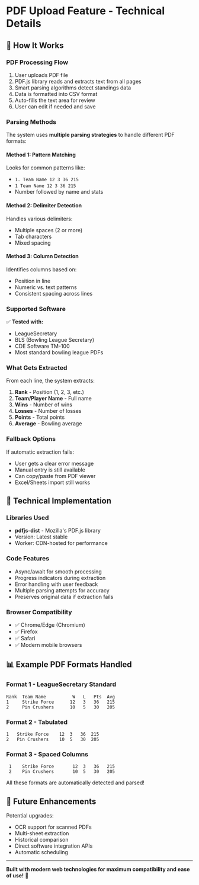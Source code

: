 # PDF Upload Feature - Technical Details

## 📄 How It Works

### PDF Processing Flow
1. User uploads PDF file
2. PDF.js library reads and extracts text from all pages
3. Smart parsing algorithms detect standings data
4. Data is formatted into CSV format
5. Auto-fills the text area for review
6. User can edit if needed and save

### Parsing Methods

The system uses **multiple parsing strategies** to handle different PDF formats:

#### Method 1: Pattern Matching
Looks for common patterns like:
- `1. Team Name 12 3 36 215`
- `1 Team Name 12 3 36 215`
- Number followed by name and stats

#### Method 2: Delimiter Detection
Handles various delimiters:
- Multiple spaces (2 or more)
- Tab characters
- Mixed spacing

#### Method 3: Column Detection
Identifies columns based on:
- Position in line
- Numeric vs. text patterns
- Consistent spacing across lines

### Supported Software

✅ **Tested with:**
- LeagueSecretary
- BLS (Bowling League Secretary)
- CDE Software TM-100
- Most standard bowling league PDFs

### What Gets Extracted

From each line, the system extracts:
1. **Rank** - Position (1, 2, 3, etc.)
2. **Team/Player Name** - Full name
3. **Wins** - Number of wins
4. **Losses** - Number of losses
5. **Points** - Total points
6. **Average** - Bowling average

### Fallback Options

If automatic extraction fails:
- User gets a clear error message
- Manual entry is still available
- Can copy/paste from PDF viewer
- Excel/Sheets import still works

## 🔧 Technical Implementation

### Libraries Used
- **pdfjs-dist** - Mozilla's PDF.js library
- Version: Latest stable
- Worker: CDN-hosted for performance

### Code Features
- Async/await for smooth processing
- Progress indicators during extraction
- Error handling with user feedback
- Multiple parsing attempts for accuracy
- Preserves original data if extraction fails

### Browser Compatibility
- ✅ Chrome/Edge (Chromium)
- ✅ Firefox
- ✅ Safari
- ✅ Modern mobile browsers

## 📊 Example PDF Formats Handled

### Format 1 - LeagueSecretary Standard
```
Rank  Team Name          W   L   Pts  Avg
1     Strike Force      12   3   36   215
2     Pin Crushers      10   5   30   205
```

### Format 2 - Tabulated
```
1	Strike Force	12	3	36	215
2	Pin Crushers	10	5	30	205
```

### Format 3 - Spaced Columns
```
 1    Strike Force       12  3   36   215
 2    Pin Crushers       10  5   30   205
```

All these formats are automatically detected and parsed!

## 🚀 Future Enhancements

Potential upgrades:
- OCR support for scanned PDFs
- Multi-sheet extraction
- Historical comparison
- Direct software integration APIs
- Automatic scheduling

---

**Built with modern web technologies for maximum compatibility and ease of use!** 🎳
